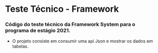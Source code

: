 # Teste Técnico - Framework
### Código do teste técnico da Framework System para o programa de estágio 2021. 
- O projeto consiste em consumir uma api Json e mostrar os dados em tabelas. 

